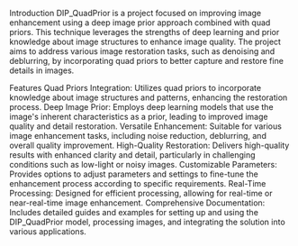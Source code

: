 Introduction
DIP_QuadPrior is a project focused on improving image enhancement using a deep image prior approach combined with quad priors. This technique leverages the strengths of deep learning and prior knowledge about image structures to enhance image quality. The project aims to address various image restoration tasks, such as denoising and deblurring, by incorporating quad priors to better capture and restore fine details in images.

Features
Quad Priors Integration: Utilizes quad priors to incorporate knowledge about image structures and patterns, enhancing the restoration process.
Deep Image Prior: Employs deep learning models that use the image's inherent characteristics as a prior, leading to improved image quality and detail restoration.
Versatile Enhancement: Suitable for various image enhancement tasks, including noise reduction, deblurring, and overall quality improvement.
High-Quality Restoration: Delivers high-quality results with enhanced clarity and detail, particularly in challenging conditions such as low-light or noisy images.
Customizable Parameters: Provides options to adjust parameters and settings to fine-tune the enhancement process according to specific requirements.
Real-Time Processing: Designed for efficient processing, allowing for real-time or near-real-time image enhancement.
Comprehensive Documentation: Includes detailed guides and examples for setting up and using the DIP_QuadPrior model, processing images, and integrating the solution into various applications.
